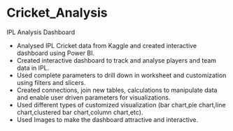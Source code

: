 # Cricket_Analysis

IPL Analysis Dashboard

* Analysed IPL Cricket data from Kaggle and created interactive dashboard using Power BI.
* Created interactive dashboard to track and analyse players and team data in IPL.
* Used complete parameters to drill down in worksheet and customization using filters and slicers.
* Created connections, join new tables, calculations to manipulate data and enable user driven parameters for visualizations.
* Used different types of customized visualization (bar chart,pie chart,line chart,clustered bar chart,column chart,etc).
* Used Images to make the dashboard attractive and interactive.
